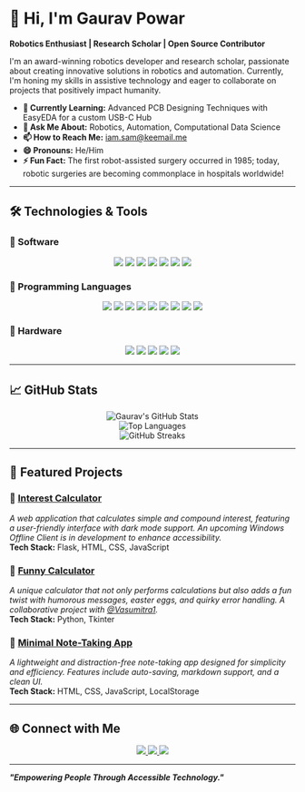# 👋 Hi, I'm Gaurav Powar

**Robotics Enthusiast | Research Scholar | Open Source Contributor**

I'm an award-winning robotics developer and research scholar, passionate about creating innovative solutions in robotics and automation. Currently, I'm honing my skills in assistive technology and eager to collaborate on projects that positively impact humanity.

- **🌱 Currently Learning:** Advanced PCB Designing Techniques with EasyEDA for a custom USB-C Hub  
- **💬 Ask Me About:** Robotics, Automation, Computational Data Science  
- **📫 How to Reach Me:** [iam.sam@keemail.me](mailto:iam.sam@keemail.me)  
- **😄 Pronouns:** He/Him  
- **⚡ Fun Fact:** The first robot-assisted surgery occurred in 1985; today, robotic surgeries are becoming commonplace in hospitals worldwide!  

---

## 🛠️ Technologies & Tools  

### 🔹 Software  
<p align="center">
  <img src="https://img.shields.io/badge/EasyEDA-3C6EB4?style=for-the-badge&logo=easyeda&logoColor=white">
  <img src="https://img.shields.io/badge/KiCad-314CB0?style=for-the-badge&logo=kicad&logoColor=white">
  <img src="https://img.shields.io/badge/Arduino%20IDE-00979D?style=for-the-badge&logo=arduino&logoColor=white">
  <img src="https://img.shields.io/badge/Git-F05032?style=for-the-badge&logo=git&logoColor=white">
  <img src="https://img.shields.io/badge/GitHub-181717?style=for-the-badge&logo=github&logoColor=white">
  <img src="https://img.shields.io/badge/Thonny-375EAB?style=for-the-badge&logo=python&logoColor=white">
  <img src="https://img.shields.io/badge/Visual%20Studio%20Code-0078D4?style=for-the-badge&logo=visualstudiocode&logoColor=white">
</p>

### 🔹 Programming Languages  
<p align="center">
  <img src="https://img.shields.io/badge/C-00599C?style=for-the-badge&logo=c&logoColor=white">
  <img src="https://img.shields.io/badge/C++-00599C?style=for-the-badge&logo=cplusplus&logoColor=white">
  <img src="https://img.shields.io/badge/Embedded%20C-00979D?style=for-the-badge&logo=embeddedc&logoColor=white">
  <img src="https://img.shields.io/badge/Python-3776AB?style=for-the-badge&logo=python&logoColor=white">
  <img src="https://img.shields.io/badge/JavaScript-F7DF1E?style=for-the-badge&logo=javascript&logoColor=black">
  <img src="https://img.shields.io/badge/HTML-E34F26?style=for-the-badge&logo=html5&logoColor=white">
  <img src="https://img.shields.io/badge/CSS-1572B6?style=for-the-badge&logo=css3&logoColor=white">
  <img src="https://img.shields.io/badge/Flask-000000?style=for-the-badge&logo=flask&logoColor=white">
  <img src="https://img.shields.io/badge/Node.js-339933?style=for-the-badge&logo=nodedotjs&logoColor=white">
</p>

### 🔹 Hardware  
<p align="center">
  <img src="https://img.shields.io/badge/Arduino-00979D?style=for-the-badge&logo=arduino&logoColor=white">
  <img src="https://img.shields.io/badge/BBC%20Micro:Bit-00ED00?style=for-the-badge&logo=micro:bit&logoColor=white">
  <img src="https://img.shields.io/badge/ESP32-323232?style=for-the-badge&logo=espressif&logoColor=white">
  <img src="https://img.shields.io/badge/Raspberry%20Pi-CC0000?style=for-the-badge&logo=raspberrypi&logoColor=white">
  <img src="https://img.shields.io/badge/RP2040%20(Pico)-FF0066?style=for-the-badge&logo=raspberrypi&logoColor=white">
</p>

---

## 📈 GitHub Stats  

<p align="center">
  <img src="https://github-readme-stats.vercel.app/api?username=GauravPowar&show_icons=true&theme=radical" alt="Gaurav's GitHub Stats">
  <br>
  <img src="https://github-readme-stats.vercel.app/api/top-langs/?username=GauravPowar&layout=compact&theme=radical" alt="Top Languages">
  <br>
  <img src="https://github-readme-streak-stats.herokuapp.com/?user=GauravPowar&theme=dark" alt="GitHub Streaks">
</p>

---

## 🚀 Featured Projects  

### **🔹 [Interest Calculator](https://github.com/GauravPowar/Interest_Calculator)**  
   *A web application that calculates simple and compound interest, featuring a user-friendly interface with dark mode support. An upcoming Windows Offline Client is in development to enhance accessibility.*  
   **Tech Stack:** Flask, HTML, CSS, JavaScript  

### **🔹 [Funny Calculator](https://github.com/GauravPowar/Funny_Calculator)**  
   *A unique calculator that not only performs calculations but also adds a fun twist with humorous messages, easter eggs, and quirky error handling. A collaborative project with [@Vasumitra1](https://github.com/Vasumitra1).*  
   **Tech Stack:** Python, Tkinter  

### **🔹 [Minimal Note-Taking App](https://github.com/GauravPowar/Minimal_Note_Taking_App)**  
   *A lightweight and distraction-free note-taking app designed for simplicity and efficiency. Features include auto-saving, markdown support, and a clean UI.*  
   **Tech Stack:** HTML, CSS, JavaScript, LocalStorage  

---

## 🌐 Connect with Me  

<p align="center">
  <a href="https://gauravpowar.vercel.app">
    <img src="https://img.shields.io/badge/Website-000000?style=for-the-badge&logo=About.me&logoColor=white">
  </a>
  <a href="https://www.instagram.com/techwhizgaurav/">
    <img src="https://img.shields.io/badge/Instagram-E4405F?style=for-the-badge&logo=instagram&logoColor=white">
  </a>
  <a href="https://www.linkedin.com/in/gauravpowar/">
    <img src="https://img.shields.io/badge/LinkedIn-0077B5?style=for-the-badge&logo=linkedin&logoColor=white">
  </a>
</p>

---

**_"Empowering People Through Accessible Technology."_**
